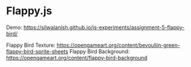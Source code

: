 # Flappy.js

Demo: https://silwalanish.github.io/js-experiments/assignment-5-flappy-bird/

Flappy Bird Texture: https://opengameart.org/content/bevouliin-green-flappy-bird-sprite-sheets
Flappy Bird Background: https://opengameart.org/content/flappy-bird-background